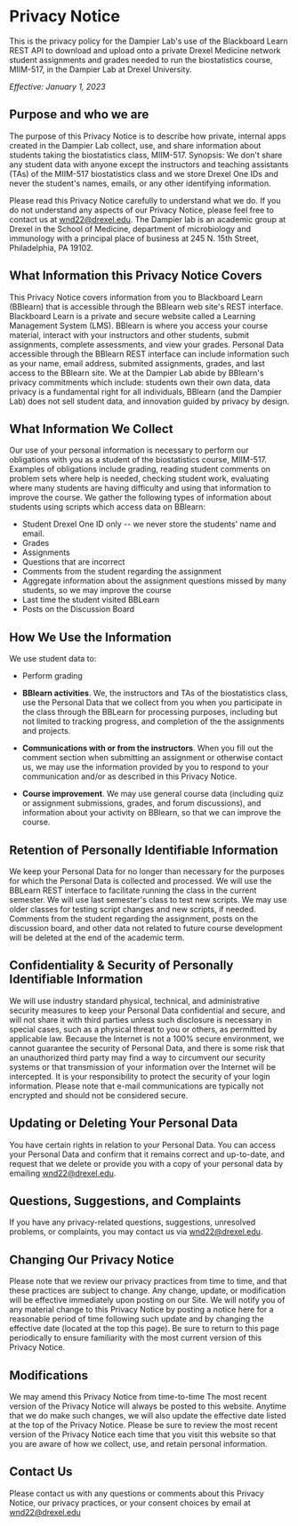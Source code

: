 # Privacy Notice
This is the privacy policy for the Dampier Lab's use of the Blackboard Learn REST API to
download and upload onto a private Drexel Medicine network 
student assignments and grades needed to
run the biostatistics course, MIIM-517, in the Dampier Lab at Drexel University.

*Effective: January 1, 2023*

## Purpose and who we are
The purpose of this Privacy Notice is to describe how private, internal apps created in the Dampier Lab
collect, use, and share information about students taking the biostatistics class, MIIM-517.
Synopsis: We don't share any student data with anyone except the instructors and teaching assistants (TAs)
of the MIIM-517 biostatistics class and we store Drexel One IDs and never the student's names, emails,
or any other identifying information.

Please read this Privacy Notice carefully to understand what we do.
If you do not understand any aspects of our Privacy Notice, please feel free to contact us at wnd22@drexel.edu.
The Dampier lab is an academic group at Drexel in the School of Medicine, department of microbiology and immunology 
with a principal place of business at 245 N. 15th Street, Philadelphia, PA 19102.

## What Information this Privacy Notice Covers
This Privacy Notice covers information from you to Blackboard Learn (BBlearn)
that is accessible through the BBlearn web site's REST interface.
Blackboard Learn is a private and secure website called a Learning Management System (LMS).
BBlearn is where you access your course material, interact with your instructors and other students,
submit assignments, complete assessments, and view your grades.
Personal Data accessible through the BBlearn REST interface can include information such as
your name, email address, submited assignments, grades, and last access to the BBlearn site.
We at the Dampier Lab abide by BBlearn's privacy commitments which include:
students own their own data,
data privacy is a fundamental right for all individuals,
BBlearn (and the Dampier Lab) does not sell student data, and
innovation guided by privacy by design.

## What Information We Collect
Our use of your personal information is necessary to perform our obligations with you as a student
of the biostatistics course, MIIM-517. Examples of obligations include grading, reading student
comments on problem sets where help is needed, checking student work, evaluating where 
many students are having difficulty and using that information to improve the course.
We gather the following types of information about students using scripts which access data on BBlearn:

* Student Drexel One ID only -- we never store the students' name and email.
* Grades
* Assignments
* Questions that are incorrect
* Comments from the student regarding the assignment
* Aggregate information about the assignment questions missed by many students, so we may improve the course
* Last time the student visited BBLearn
* Posts on the Discussion Board


## How We Use the Information
We use student data to:

* Perform grading

* **BBlearn activities**. We, the instructors and TAs of the biostatistics class,
use the Personal Data that we collect from you when you
participate in the class through the BBLearn for processing purposes, including but not
limited to tracking progress, and completion of the the assignments and projects.

* **Communications with or from the instructors**. When you fill out the comment section 
when submitting an assignment or otherwise contact us, we
may use the information provided by you to respond to your communication and/or as described in this
Privacy Notice. 

* **Course improvement**. We may use general course data (including quiz or assignment submissions, grades, and
forum discussions), and information about your activity on BBlearn, so that we can improve the course.

## Retention of Personally Identifiable Information
We keep your Personal Data for no longer than necessary
for the purposes for which the Personal Data is collected and processed.
We will use the BBLearn REST interface to facilitate running the class in the current semester.
We will use last semester's class to test new scripts.
We may use older classes for testing script changes and new scripts, if needed.
Comments from the student regarding the assignment, posts on the discussion board,
and other data not related to future course development will be deleted at the end of the academic term.

## Confidentiality & Security of Personally Identifiable Information
We will use industry standard physical, technical, and administrative security measures to
keep your Personal Data confidential and secure, and will not share it with third parties
unless such disclosure is necessary in special cases, such as a physical threat to you or
others, as permitted by applicable law.
Because the Internet is not a 100% secure environment, we
cannot guarantee the security of Personal Data, and there is some risk that an unauthorized third party may find a way to circumvent our security systems or that transmission of your information
over the Internet will be intercepted. It is your responsibility to protect the security of your
login information. Please note that e-mail communications are typically not encrypted and should not
be considered secure.

## Updating or Deleting Your Personal Data
You have certain rights in relation to your Personal Data.
You can access your Personal Data and confirm that it remains correct and up-to-date, 
and request that we delete or provide you with a copy of your personal data by emailing wnd22@drexel.edu.

## Questions, Suggestions, and Complaints
If you have any privacy-related questions, suggestions,
unresolved problems, or complaints, you may contact us via wnd22@drexel.edu.

## Changing Our Privacy Notice
Please note that we review our privacy practices from time to time, and that these practices are subject to change.
Any change, update, or modification will be effective immediately upon posting on our Site.
We will notify you of any material change to this Privacy Notice by
posting a notice here for a reasonable period of time following such update
and by changing the effective date (located at the top this page).
Be sure to return to this page periodically to ensure familiarity with the most current version of this Privacy Notice.

## Modifications
We may amend this Privacy Notice from time-to-time 
The most recent version of the Privacy Notice will always be posted to this website.
Anytime that we do make such changes, we will also update
the effective date listed at the top of the Privacy Notice.
Please be sure to review the most recent version of the Privacy Notice each time that you visit this
website so that you are aware of how we collect, use, and retain personal information.

## Contact Us
Please contact us with any questions or comments about this Privacy Notice,
our privacy practices, or your consent choices by email at wnd22@drexel.edu
